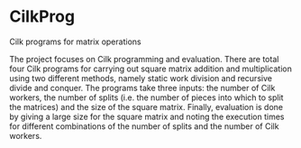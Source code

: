 CilkProg
========

Cilk programs for matrix operations 

The project focuses on Cilk programming and evaluation. There are total four Cilk programs for carrying out square matrix 
addition and multiplication using two different methods, namely static work division and recursive divide and conquer. The 
programs take three inputs: the number of Cilk workers, the number of splits (i.e. the number of pieces into which to split the 
matrices) and the size of the square matrix. Finally, evaluation is done by giving a large size for the square matrix and noting 
the execution times for different combinations of the number of splits and the number of Cilk workers.
